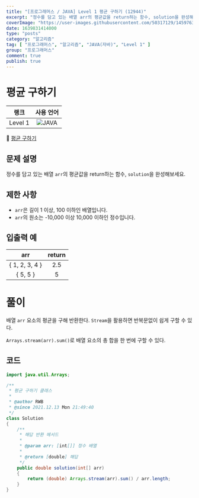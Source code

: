 ```yaml
---
title: "[프로그래머스 / JAVA] Level 1 평균 구하기 (12944)"
excerpt: "정수를 담고 있는 배열 arr의 평균값을 return하는 함수, solution을 완성해보세요."
coverImage: "https://user-images.githubusercontent.com/50317129/145976356-6b5d1430-31c0-4c34-829e-6be8f747ab19.png"
date: 1639831414000
type: "posts"
category: "알고리즘"
tag: [ "프로그래머스", "알고리즘", "JAVA(자바)", "Level 1" ]
group: "프로그래머스"
comment: true
publish: true
---
```


# 평균 구하기

|  랭크   |                                                      사용 언어                                                      |
| :-----: | :-----------------------------------------------------------------------------------------------------------------: |
| Level 1 | ![JAVA](https://shields.io/badge/java-JDK%2011-lightgray?logo=java&style=plastic&logoColor=white&labelColor=orange) |

🔗 [평균 구하기](https://programmers.co.kr/learn/courses/30/lessons/12944)





## 문제 설명

정수를 담고 있는 배열 `arr`의 평균값을 return하는 함수, `solution`을 완성해보세요.





## 제한 사항

* `arr`은 길이 1 이상, 100 이하인 배열입니다.
* `arr`의 원소는 -10,000 이상 10,000 이하인 정수입니다.





## 입출력 예

|      arr       | return |
| :------------: | :----: |
| { 1, 2, 3, 4 } |  2.5   |
|    { 5, 5 }    |   5    |










# 풀이

배열 `arr` 요소의 평균을 구해 반환한다. `Stream`을 활용하면 반복문없이 쉽게 구할 수 있다.

`Arrays.stream(arr).sum()`로 배열 요소의 총 합을 한 번에 구할 수 있다.





## 코드

``` java
import java.util.Arrays;

/**
 * 평균 구하기 클래스
 *
 * @author RWB
 * @since 2021.12.13 Mon 21:49:40
 */
class Solution
{
	/**
	 * 해답 반환 메서드
	 *
	 * @param arr: [int[]] 정수 배열
	 *
	 * @return [double] 해답
	 */
	public double solution(int[] arr)
	{
		return (double) Arrays.stream(arr).sum() / arr.length;
	}
}
```